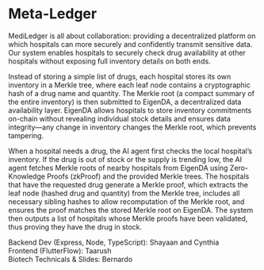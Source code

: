 # Meta-Ledger
MediLedger is all about collaboration: providing a decentralized platform on which hospitals can more securely and confidently transmit sensitive data. Our system enables hospitals to securely check drug availability at other hospitals without exposing full inventory details on both ends.

Instead of storing a simple list of drugs, each hospital stores its own inventory in a Merkle tree, where each leaf node contains a cryptographic hash of a drug name and quantity. The Merkle root (a compact summary of the entire inventory) is then submitted to EigenDA, a decentralized data availability layer. EigenDA allows hospitals to store inventory commitments on-chain without revealing individual stock details and ensures data integrity—any change in inventory changes the Merkle root, which prevents tampering.

When a hospital needs a drug, the AI agent first checks the local hospital’s inventory. If the drug is out of stock or the supply is trending low, the AI agent fetches Merkle roots of nearby hospitals from EigenDA using Zero-Knowledge Proofs (zkProof) and the provided Merkle trees. The hospitals that have the requested drug generate a Merkle proof, which extracts the leaf node (hashed drug and quantity) from the Merkle tree, includes all necessary sibling hashes to allow recomputation of the Merkle root, and ensures the proof matches the stored Merkle root on EigenDA. The system then outputs a list of hospitals whose Merkle proofs have been validated, thus proving they have the drug in stock.

Backend Dev (Express, Node, TypeScript): Shayaan and Cynthia <br>
Frontend (FlutterFlow): Taarush <br>
Biotech Technicals & Slides: Bernardo
